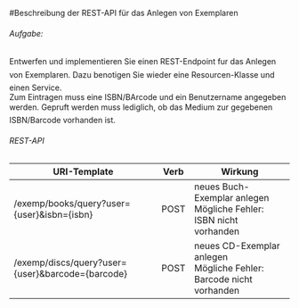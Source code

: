 #Beschreibung der REST-API für das Anlegen von Exemplaren

###### Aufgabe:
Entwerfen und implementieren Sie einen REST-Endpoint fur das Anlegen von Exemplaren. Dazu
benotigen Sie wieder eine Resourcen-Klasse und einen Service.<br />
Zum Eintragen muss eine ISBN/BArcode und ein Benutzername angegeben werden. Gepruft werden
muss lediglich, ob das Medium zur gegebenen ISBN/Barcode vorhanden ist.

###### REST-API
| URI-Template      | Verb          | Wirkung  |
| -------------     |-------------  | ------   |
| /exemp/books/query?user={user}&isbn={isbn}               | POST          | neues Buch-Exemplar anlegen<br />Mögliche Fehler: ISBN nicht vorhanden|
| /exemp/discs/query?user={user}&barcode={barcode}         | POST          | neues CD-Exemplar anlegen<br />Mögliche Fehler: Barcode nicht vorhanden|